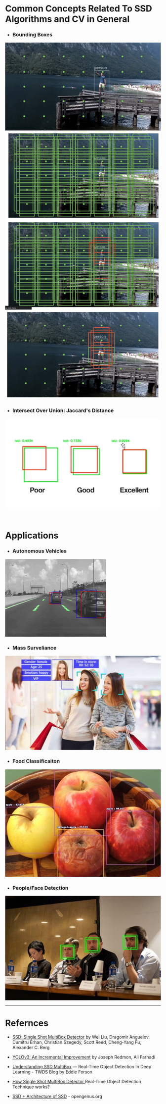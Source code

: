 # Common Concepts Related To SSD Algorithms and CV in General
- ### Bounding Boxes
![](bounding_boxes_00.png)
![](bounding_boxes_01.png)
![](bounding_boxes_02.png)
![](bounding_boxes_03.png)
- ### Intersect Over Union: Jaccard's Distance
![](IOU.png)

<br>

# Applications
- ### Autonomous Vehicles <br>
![](application_autonomous_vehicle.gif)
- ### Mass Surveliance <br>
![](application_mass_surveliance.jpeg)
- ### Food Classificaiton <br>
![](application_food_classification.jpeg)
- ### People/Face Detection <br>
![](application_human_detection.jpg)

___

# Refernces
- [SSD: Single Shot MultiBox Detector](https://arxiv.org/abs/1512.02325) by Wei Liu, Dragomir Anguelov, Dumitru Erhan, Christian Szegedy, Scott Reed, Cheng-Yang Fu, Alexander C. Berg

- [YOLOv3: An Incremental Improvement](https://arxiv.org/abs/1804.02767) by Joseph Redmon, Ali Farhadi

- [Understanding SSD MultiBox](https://towardsdatascience.com/understanding-ssd-multibox-real-time-object-detection-in-deep-learning-495ef744fab) — Real-Time Object Detection In Deep Learning - TWDS Blog by Eddie Forson

- [How Single Shot MultiBox Detector ](https://sobhan-shukueian.medium.com/how-single-shot-multibox-detector-ssd-real-time-object-detection-technique-works-47e87bee2562) Real-Time Object Detection Technique works?

- [SSD + Architecture of SSD](https://iq.opengenus.org/single-shot-detector/) - opengenus.org
